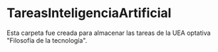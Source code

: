 # TareasInteligenciaArtificial
Esta carpeta fue creada para almacenar las tareas de la UEA optativa "Filosofía de la tecnología".

